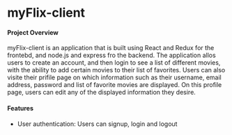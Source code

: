 <h1>myFlix-client</h1>

<h4>Project Overview</h4>
<p>myFlix-client is an application that is built using React and Redux for the frontebd, and node.js and express fro the backend. The application
allos users to create an account, and then login to see a list of different movies, with the ability to add certain movies to their list of favorites.
Users can also visite their prifile page on which information such as their username, email address, password and list of favorite movies are displayed. On this profile page, users can edit any of the displayed information they desire.</p>

<h4>Features</h4>
<ul>
<li>User authentication: Users can signup, login and logout</li>
</ul>

